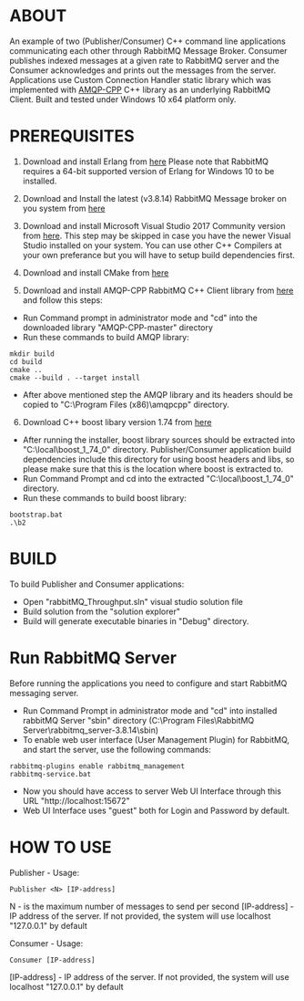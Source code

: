 ABOUT
========
An example of two (Publisher/Consumer) C++ command line applications communicating each other through RabbitMQ Message Broker.
Consumer publishes indexed messages at a given rate to RabbitMQ server and the Consumer acknowledges and prints out the messages from the server.
Applications use Custom Connection Handler static library which was implemented with [AMQP-CPP](https://github.com/CopernicaMarketingSoftware/AMQP-CPP) C++ library as an underlying RabbitMQ Client.
Built and tested under Windows 10 x64 platform only.

PREREQUISITES
==========
1. Download and install Erlang from [here](https://www.erlang.org/downloads)
Please note that RabbitMQ requires a 64-bit supported version of Erlang for Windows 10 to be installed.

2. Download and Install the latest (v3.8.14) RabbitMQ Message broker on you system from [here](https://www.rabbitmq.com/download.html)

3. Download and install Microsoft Visual Studio 2017 Community version from [here](https://visualstudio.microsoft.com/vs/older-downloads/). 
This step may be skipped in case you have the newer Visual Studio installed on your system.
You can use other C++ Compilers at your own preferance but you will have to setup build dependencies first.
	
4. Download and install CMake from [here](https://cmake.org/download/)

5. Download and install AMQP-CPP RabbitMQ C++ Client library from [here](https://github.com/CopernicaMarketingSoftware/AMQP-CPP) and follow this steps:
* Run Command prompt in administrator mode and "cd" into the downloaded library "AMQP-CPP-master" directory
* Run these commands to build AMQP library:
```
mkdir build
cd build
cmake ..
cmake --build . --target install
```
* After above mentioned step the AMQP library and its headers should be copied to "C:\Program Files (x86)\amqpcpp" directory.
	
6. Download C++ boost libary version 1.74 from [here](https://sourceforge.net/projects/boost/files/boost-binaries/1.74.0/boost_1_74_0-msvc-14.1-64.exe/download)
* After running the installer, boost library sources should be extracted into "C:\local\boost_1_74_0" directory. Publisher/Consumer application build dependencies include this directory for using boost headers and libs, so please make sure that this is the location where boost is extracted to.
* Run Command Prompt and cd into the extracted "C:\local\boost_1_74_0" directory. 
* Run these commands to build boost library:
```
bootstrap.bat
.\b2
```

BUILD
==========
To build Publisher and Consumer applications:
* Open "rabbitMQ_Throughput.sln" visual studio solution file
* Build solution from the "solution explorer"
* Build will generate executable binaries in "Debug" directory.

Run RabbitMQ Server
==========
Before running the applications you need to configure and start RabbitMQ messaging server.
* Run Command Prompt in administrator mode and "cd" into installed rabbitMQ Server "sbin" directory (C:\Program Files\RabbitMQ Server\rabbitmq_server-3.8.14\sbin)
* To enable web user interface (User Management Plugin) for RabbitMQ, and start the server, use the following commands:
```
rabbitmq-plugins enable rabbitmq_management
rabbitmq-service.bat
```
* Now you should have access to server Web UI Interface through this URL "http://localhost:15672" 
* Web UI Interface uses "guest" both for Login and Password by default.

HOW TO USE
==========
Publisher - Usage:
```
Publisher <N> [IP-address]
```
N - is the maximum number of messages to send per second
[IP-address] - IP address of the server. If not provided, the system will use localhost "127.0.0.1" by default

Consumer - Usage:
```
Consumer [IP-address]
```
[IP-address] - IP address of the server. If not provided, the system will use localhost "127.0.0.1" by default


